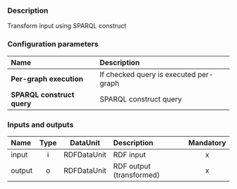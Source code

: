 ### Description

Transform input using SPARQL construct

### Configuration parameters

| Name | Description |
|:----|:----|
|**Per-graph execution** | If checked query is executed per-graph |
|**SPARQL construct query** | SPARQL construct query |

### Inputs and outputs

|Name |Type | DataUnit | Description | Mandatory |
|:--------|:------:|:------:|:-------------|:---------------------:|
|input  |i| RDFDataUnit | RDF input |x|
|output |o| RDFDataUnit | RDF output (transformed) |x|
